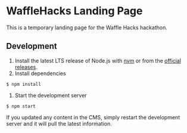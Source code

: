 # WaffleHacks Landing Page

This is a temporary landing page for the Waffle Hacks hackathon.

## Development

1. Install the latest LTS release of Node.js with [nvm](https://github.com/nvm-sh/nvm) or from the [official releases](https://nodejs.org/en/).
1. Install dependencies

```shell
$ npm install
```

1. Start the development server

```shell
$ npm start
```

If you updated any content in the CMS, simply restart the development server and it will pull the latest information.
